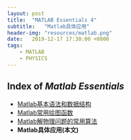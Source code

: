 ```yaml
---
layout: post
title:  "MATLAB Essentials 4"
subtitle:   "Matlab具体应用"
header-img: "resources/matlab.png"
date:   2019-12-17 17:30:00 +0800
tags:
    - MATLAB
    - PHYSICS
---
```


## Index of _Matlab Essentials_
* [Matlab基本语法和数据结构](./MATLAB-Essentials-1.html)
* [Matlab常用绘图函数](./MATLAB-Essentials-2.html)
* [Matlab解物理问题的常用算法](./MATLAB-Essentials-3.html)
* **Matlab具体应用(本文)**


